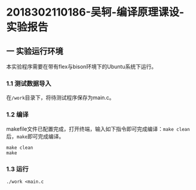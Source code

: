 # 2018302110186-吴轲-编译原理课设-实验报告

## 一 实验运行环境

本实验程序需要在带有flex与bison环境下的Ubuntu系统下运行。

### 1.1 测试数据导入

在`/work`目录下，将待测试程序保存为main.c。

### 1.2 编译

makefile文件已配置完成，打开终端，输入如下指令即可完成编译：`make clean`后，`make`即可完成编译。

```
make clean
make
```

### 1.3 运行

```
./work <main.c
```